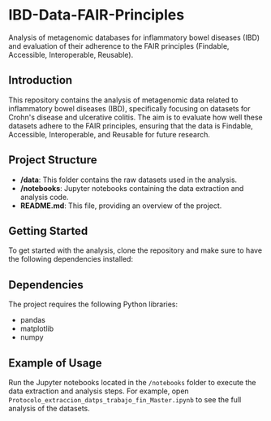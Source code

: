 # IBD-Data-FAIR-Principles
Analysis of metagenomic databases for inflammatory bowel diseases (IBD) and evaluation of their adherence to the FAIR principles (Findable, Accessible, Interoperable, Reusable).

## Introduction
This repository contains the analysis of metagenomic data related to inflammatory bowel diseases (IBD), specifically focusing on datasets for Crohn's disease and ulcerative colitis. The aim is to evaluate how well these datasets adhere to the FAIR principles, ensuring that the data is Findable, Accessible, Interoperable, and Reusable for future research.
## Project Structure
- **/data**: This folder contains the raw datasets used in the analysis.
- **/notebooks**: Jupyter notebooks containing the data extraction and analysis code.
- **README.md**: This file, providing an overview of the project.

## Getting Started
To get started with the analysis, clone the repository and make sure to have the following dependencies installed:

## Dependencies
The project requires the following Python libraries:
- pandas
- matplotlib
- numpy

## Example of Usage
Run the Jupyter notebooks located in the `/notebooks` folder to execute the data extraction and analysis steps. For example, open `Protocolo_extraccion_datps_trabajo_fin_Master.ipynb` to see the full analysis of the datasets.

